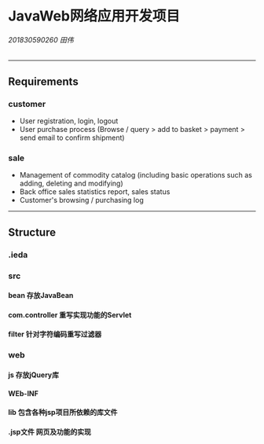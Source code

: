 # JavaWeb网络应用开发项目
###### 201830590260 田伟
***
## Requirements
### customer
- User registration, login, logout
- User purchase process (Browse / query > add to basket > payment > send email to confirm shipment)
### sale
- Management of commodity catalog (including basic operations such as adding, deleting and modifying)
- Back office sales statistics report, sales status
- Customer's browsing / purchasing log
***
## Structure
### .ieda
### src
#### bean 存放JavaBean
#### com.controller 重写实现功能的Servlet
#### filter 针对字符编码重写过滤器
### web
#### js 存放jQuery库
#### WEb-INF
#### lib 包含各种jsp项目所依赖的库文件
#### .jsp文件  网页及功能的实现
